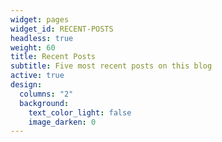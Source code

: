 ```yaml
---
widget: pages
widget_id: RECENT-POSTS
headless: true
weight: 60
title: Recent Posts
subtitle: Five most recent posts on this blog
active: true
design:
  columns: "2"
  background:
    text_color_light: false
    image_darken: 0
---
```

